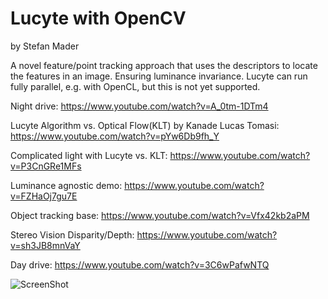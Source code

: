 # Lucyte with OpenCV
by Stefan Mader

A novel feature/point tracking approach that uses the descriptors to locate the features in an image. Ensuring luminance invariance.
Lucyte can run fully parallel, e.g. with OpenCL, but this is not yet supported.

Night drive: https://www.youtube.com/watch?v=A_0tm-1DTm4

Lucyte Algorithm vs. Optical Flow(KLT) by Kanade Lucas Tomasi: https://www.youtube.com/watch?v=pYw6Db9fh_Y

Complicated light with Lucyte vs. KLT: https://www.youtube.com/watch?v=P3CnGRe1MFs

Luminance agnostic demo: https://www.youtube.com/watch?v=FZHaOj7gu7E

Object tracking base: https://www.youtube.com/watch?v=Vfx42kb2aPM

Stereo Vision Disparity/Depth: https://www.youtube.com/watch?v=sh3JB8mnVaY

Day drive: https://www.youtube.com/watch?v=3C6wPafwNTQ

![ScreenShot](https://raw.github.com/kosmonautdnb/lucyte_cv/main/desc.png)
